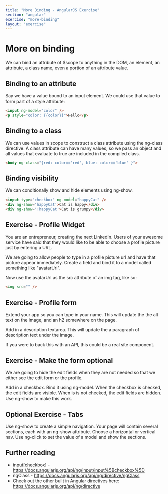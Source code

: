 ```yaml
---
title: "More Binding - AngularJS Exercise"
section: "angular"
exercise: "more-binding"
layout: "exercise"
---
```





# More on binding

We can bind an attribute of $scope to anything in the DOM, an element, an attribute, a class name, even a portion of an attribute value.

## Binding to an attribute

Say we have a value bound to an input element. We could use that value to form part of a style attribute:

```html
<input ng-model="color" />
<p style="color: {{color}}">Hello</p>
```





## Binding to a class

We can use values in scope to construct a class attribute using the ng-class directive. A class attribute can have many values, so we pass an object and all values that evaluate to true are included in the compiled class.

```html
<body ng-class="{red: color=='red', blue: color=='blue' }">
```





## Binding visibility

We can conditionally show and hide elements using ng-show.

```html
<input type="checkbox" ng-model="happyCat" />
<div ng-show='happyCat'>Cat is happy</div>
<div ng-show='!happyCat'>Cat is grumpy</div>
```








## Exercise - Profile Widget

You are an entrepreneur, creating the next LinkedIn. Users of your awesome service have said that they would like to be able to choose a profile picture just by entering a URL.

We are going to allow people to type in a profile picture url and have that picture appear immediately. Create a field and bind it to a model called something like "avatarUrl".

Now use the avatarUrl as the src attribute of an img tag, like so:

```html
<img src="" />
```








## Exercise - Profile form

Extend your app so you can type in your name. This will update the the alt text on the image, and an h2 somewhere on the page.

Add in a description textarea. This will update the a paragraph of description text under the image.

If you were to back this with an API, this could be a real site component.



## Exercise - Make the form optional

We are going to hide the edit fields when they are not needed so that we either see the edit form or the profile.

Add in a checkbox. Bind it using ng-model. When the checkbox is checked, the edit fields are visible. When is is not checked, the edit fields are hidden. Use ng-show to make this work.





## Optional Exercise - Tabs

Use ng-show to create a simple navigation. Your page will contain several sections, each with an ng-show attribute. Choose a horizontal or vertical nav. Use ng-click to set the value of a model and show the sections.




## Further reading

* input[checkbox] - <https://docs.angularjs.org/api/ng/input/input%5Bcheckbox%5D>
* ngClass - <https://docs.angularjs.org/api/ng/directive/ngClass>
* Check out the other built in Angular directives here: <https://docs.angularjs.org/api/ng/directive>
